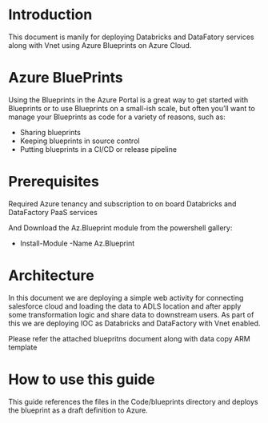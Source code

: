 # Introduction
This document is manily for deploying Databricks and DataFatory services along with Vnet using Azure Blueprints on Azure Cloud. 

# Azure BluePrints

Using the Blueprints in the Azure Portal is a great way to get started with Blueprints or to use Blueprints on a small-ish scale, but often you’ll want to manage your Blueprints as code for a variety of reasons, such as:


* Sharing blueprints
* Keeping blueprints in source control
* Putting blueprints in a CI/CD or release pipeline

# Prerequisites
Required Azure tenancy and subscription to on board Databricks and DataFactory PaaS services

And Download the Az.Blueprint module from the powershell gallery:

- Install-Module -Name Az.Blueprint

# Architecture
In this document we are deploying a simple web activity for connecting salesforce cloud and loading the data to ADLS location and after apply some transformation logic and share data to downstream users. As part of this we are deploying IOC as Databricks and DataFactory with Vnet enabled.

Please refer the attached bluepritns document along with data copy ARM template

# How to use this guide

This guide references the files in the Code/blueprints directory and deploys the blueprint as a draft definition to Azure.

